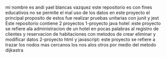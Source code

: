 mi nombre es andi yael blancas vazquez este repositorio es con fines educativos no se permite el mal uso de los datos en este proyecto
el principal proposito de estos fue realizar pruebas unitarias con junit y jest
Este repositorio contiene 2 proyectos
1-proyecto java hotel :este proyecto se refiere ala administracion de un hotel en pocas palabras al registro de clientes y reservacion de habitaciones con metodos
de crear eliminar y modificar datos
2-proyecto html y javascript: este proyecto se refiere a trazar los nodos mas cercanos los nos alos otros por medio del metodo dijkastra 
